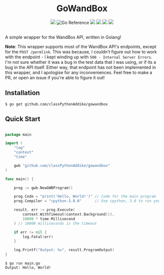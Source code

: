 <h1 align="center">GoWandBox</h1>

<div align="center">
  <img src="https://img.shields.io/github/languages/top/classPythonAddike/gowandbox">
  <img src="https://pkg.go.dev/badge/github.com/classPythonAddike/gowandbox.svg" alt="Go Reference">
  <img src="https://goreportcard.com/badge/github.com/classPythonAddike/gowandbox">
  <img src="https://sourcegraph.com/github.com/classPythonAddike/gowandbox/-/badge.svg">
  <img src="https://www.codetriage.com/classpythonaddike/gowandbox/badges/users.svg">
  <img src="https://img.shields.io/github/license/classPythonAddike/gowandbox">
</div>

<br>

A simple wrapper for the WandBox API, written in Golang!

**Note**: This wrapper supports most of the WandBox API's endpoints, except for the `POST /permlink`. This was because, I couldn't figure out how to work with the endpoint - I kept winding up with `500 - Internal Server Errors`. I'm not sure whether it was a bug in the test data that I was using, or if its a bug in the API itself. Either way, that endpoint has not been implemented in this wrapper, and I apologise for any inconveniences. Feel free to make a PR, or open an issue if you're able to figure it out!

## Installation

```
$ go get github.com/classPythonAddike/gowandbox
```


## Quick Start

```go

package main

import (
	"log"
	"context"
	"time"

	gwb "github.com/classPythonAddike/gowandbox"
)

func main() {

	prog := gwb.NewGWBProgram()

	prog.Code = "print('Hello, World!')" // Code for the main program
	prog.Compiler = "cpython-3.8.0"      // Use cpython, 3.8 to run your code

	result, err := prog.Execute(
		context.WithTimeout(context.Background()),
		10000 * time.Millisecond
	) // 10000 milliseconds is the timeout

	if err != nil {
		log.Fatal(err)
	}

	log.Printf("Output: %v", result.ProgramOutput)
}

```

```
$ go run main.go
Output: Hello, World!

```
